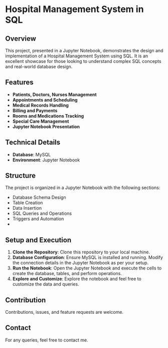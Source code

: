 # Hospital Management System in SQL

## Overview
This project, presented in a Jupyter Notebook, demonstrates the design and implementation of a Hospital Management System using SQL. It is an excellent showcase for those looking to understand complex SQL concepts and real-world database design.

## Features
- **Patients, Doctors, Nurses Management**
- **Appointments and Scheduling**
- **Medical Records Handling**
- **Billing and Payments**
- **Rooms and Medications Tracking**
- **Special Care Management**
- **Jupyter Notebook Presentation**

## Technical Details
- **Database**: MySQL
- **Environment**: Jupyter Notebook

## Structure
The project is organized in a Jupyter Notebook with the following sections:
- Database Schema Design
- Table Creation
- Data Insertion
- SQL Queries and Operations
- Triggers and Automation
- 

## Setup and Execution
1. **Clone the Repository**: Clone this repository to your local machine.
2. **Database Configuration**: Ensure MySQL is installed and running. Modify the connection details in the Jupyter Notebook as per your setup.
3. **Run the Notebook**: Open the Jupyter Notebook and execute the cells to create the database, tables, and perform operations.
4. **Explore and Customize**: Explore the notebook and feel free to customize the data and queries.

## Contribution
Contributions, issues, and feature requests are welcome.

## Contact
For any queries, feel free to contact me.
